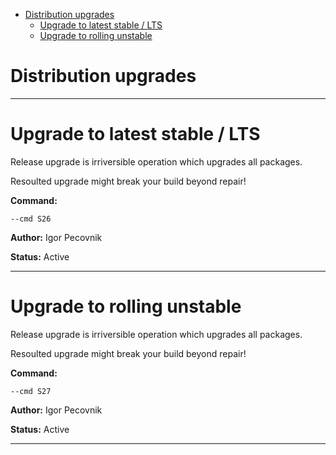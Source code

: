 - [Distribution upgrades](#s25)
  - [Upgrade to latest stable / LTS](#s26)
  - [Upgrade to rolling unstable](#s27)

<a id="s25" style="display:none;"></a>
# Distribution upgrades


***

<a id="s26" style="display:none;"></a>
# Upgrade to latest stable / LTS
Release upgrade is irriversible operation which upgrades all packages. 

Resoulted upgrade might break your build beyond repair!

**Command:** 
~~~
--cmd S26
~~~

**Author:** Igor Pecovnik

**Status:** Active



***

<a id="s27" style="display:none;"></a>
# Upgrade to rolling unstable
Release upgrade is irriversible operation which upgrades all packages. 

Resoulted upgrade might break your build beyond repair!

**Command:** 
~~~
--cmd S27
~~~

**Author:** Igor Pecovnik

**Status:** Active



***

